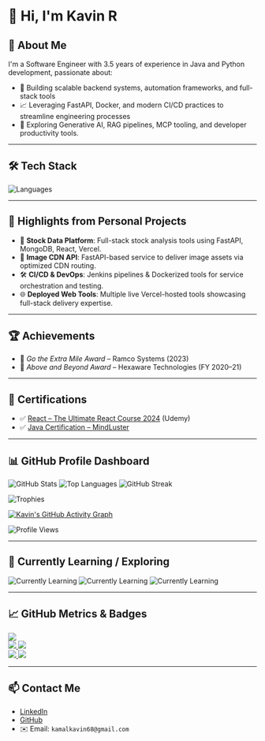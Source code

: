 # 👋 Hi, I'm Kavin R

## 🚀 About Me
I'm a Software Engineer with 3.5 years of experience in Java and Python development, passionate about:
- 🔧 Building scalable backend systems, automation frameworks, and full-stack tools
- 📈 Leveraging FastAPI, Docker, and modern CI/CD practices to streamline engineering processes
- 🧠 Exploring Generative AI, RAG pipelines, MCP tooling, and developer productivity tools.

---

## 🛠️ Tech Stack
![Languages](https://skillicons.dev/icons?i=python,fastapi,java,react,redux,html,css,tailwind,flask,nodejs,spring,docker,kubernetes,mongodb,mysql,redis,linux,aws,jenkins,postman,kafka,rabbitmq)

---

## 💼 Highlights from Personal Projects
- 🚀 **Stock Data Platform**: Full-stack stock analysis tools using FastAPI, MongoDB, React, Vercel.
- 🧰 **Image CDN API**: FastAPI-based service to deliver image assets via optimized CDN routing.
- 🛠️ **CI/CD & DevOps**: Jenkins pipelines & Dockerized tools for service orchestration and testing.
- 🌐 **Deployed Web Tools**: Multiple live Vercel-hosted tools showcasing full-stack delivery expertise.

---

## 🏆 Achievements
- 🏅 *Go the Extra Mile Award* – Ramco Systems (2023)
- 🏅 *Above and Beyond Award* – Hexaware Technologies (FY 2020–21)

---

## 📜 Certifications
- ✅ [React – The Ultimate React Course 2024](https://ude.my/UC-1abcb217-fd77-489f-9584-6d7a12679413) (Udemy)
- ✅ [Java Certification – MindLuster](https://www.mindluster.com/student/certificate/10809380906)

---

## 📊 GitHub Profile Dashboard

![GitHub Stats](https://github-readme-stats.vercel.app/api?username=kamalkavin68&show_icons=true&theme=radical)
![Top Languages](https://github-readme-stats.vercel.app/api/top-langs/?username=kamalkavin68&layout=compact&theme=radical)
![GitHub Streak](https://streak-stats.demolab.com?user=kamalkavin68&theme=radical)

![Trophies](https://github-profile-trophy.vercel.app/?username=kamalkavin68&theme=radical&column=7)

[![Kavin's GitHub Activity Graph](https://github-readme-activity-graph.vercel.app/graph?username=kamalkavin68&theme=radical)](https://github.com/kamalkavin68)

![Profile Views](https://komarev.com/ghpvc/?username=kamalkavin68&label=Profile%20views&color=brightgreen&style=flat)

---

## 🧠 Currently Learning / Exploring

![Currently Learning](https://img.shields.io/badge/Learning-Generative%20AI-blueviolet?style=flat&logo=python)
![Currently Learning](https://img.shields.io/badge/Exploring-MCP%20Tooling-orange?style=flat&logo=fastapi)
![Currently Learning](https://img.shields.io/badge/Deepening-FastAPI%20+%20Kafka-green?style=flat&logo=fastapi)

---

## 📈 GitHub Metrics & Badges

<!-- GitHub DevCard -->
<a href="https://github.com/kamalkavin68">
  <img src="https://github-profile-summary-cards.vercel.app/api/cards/profile-details?username=kamalkavin68&theme=radical" />
</a>
<br/>
<a href="https://github.com/kamalkavin68">
  <img src="https://github-profile-summary-cards.vercel.app/api/cards/repos-per-language?username=kamalkavin68&theme=radical" />
  <img src="https://github-profile-summary-cards.vercel.app/api/cards/most-commit-language?username=kamalkavin68&theme=radical" />
</a>
<br/>
<a href="https://github.com/kamalkavin68">
  <img src="https://github-profile-summary-cards.vercel.app/api/cards/stats?username=kamalkavin68&theme=radical" />
  <img src="https://github-profile-summary-cards.vercel.app/api/cards/productive-time?username=kamalkavin68&theme=radical&utcOffset=5.5" />
</a>

---

## 📫 Contact Me
- [LinkedIn](https://linkedin.com/in/kavin-r-b05a12b0)
- [GitHub](https://github.com/kamalkavin68)
- ✉️ Email: `kamalkavin68@gmail.com`
